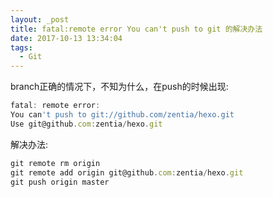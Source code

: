 ```yaml
---
layout: _post
title: fatal:remote error You can't push to git 的解决办法
date: 2017-10-13 13:34:04
tags:
  - Git
---
```

branch正确的情况下，不知为什么，在push的时候出现:
```javascript
fatal: remote error:
You can't push to git://github.com/zentia/hexo.git
Use git@github.com:zentia/hexo.git
```
解决办法:
```javascript
git remote rm origin
git remote add origin git@github.com:zentia/hexo.git
git push origin master
```
